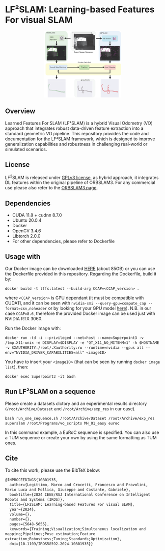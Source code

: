 # LF²SLAM: Learning-based Features For visual SLAM

<div align="center">
  <img src="./overview.png" alt="Alt text" style="max-width: 50%; height: auto;">
</div>


## Overview
Learned Features For SLAM (LF²SLAM) is a hybrid Visual Odometry (VO) approach that integrates robust data-driven 
feature extraction into a standard geometric VO pipeline. 
This repository provides the code and documentation for the LF²SLAM framework, which is designed to improve 
generalization capabilities and robustness in challenging real-world or simulated scenarios.

## License
LF<sup>2</sup>SLAM is released under [GPLv3 license](https://github.com/isarlab-department-engineering/LFFS/LICENSE), 
as hybrid approach, it integrates DL features within the original pipeline of ORBSLAM3. 
For any commercial use please also refer to the [ORBSLAM3 page](https://github.com/UZ-SLAMLab/ORB_SLAM3).

## Dependencies
- CUDA 11.8 + cudnn 8.7.0
- Ubuntu 20.0.4
- Docker
- OpenCV 3.4.6
- Libtorch 2.0.0
- For other dependencies, please refer to Dockerfile

## Usage with 
Our Docker image can be downloaded [HERE](www.google.com) (about 85GB) or you can use the Dockerfile provided in this
repository. Regarding the Dockerfile, build it by:
```
docker build -t lffs:latest --build-arg CCAP=<CCAP_version> .
```
where ```<CCAP_version>``` is GPU dependant (it must be compatible with CUDA11, and it can be seen with 
```nvidia-smi --query-gpu=compute_cap --format=csv,noheader``` or by looking for your GPU model 
[here](https://developer.nvidia.com/cuda-gpus)).
N.B. in our case ```CCAP=8.6```, therefore the provided Docker image can be used just with NVIDIA RTX 3060.

Run the Docker image with:
```
docker run -td -i --privileged --net=host --name=Superpoint3 -v /tmp.X11-unix -e DISPLAY=$DISPLAY -e "QT_X11_NO_MITSHM=1" -h $HOSTNAME -v $XAUTHORITY:/root/.Xauthority:rw --runtime=nvidia --gpus all --env="NVIDIA_DRIVER_CAPABILITIES=all" <imageID>
```
You have to insert your ```<imageID>``` (that can be seen by running ```docker image list```), then:
```
docker exec Superpoint3 -it bash
```

## Run LF²SLAM on a sequence
Please create a datasets dictory and an experimental results directory (```/root/Archive/Dataset``` and 
```/root/Archive/exp_res``` in our case).
```
bash run_one_sequence.sh /root/Archive/Dataset /root/Archive/exp_res superslam /root/Programs/vo_scripts MH_01_easy euroc
```

In this command example, a EuRoC sequence is specified. You can also use a TUM sequence or create your own by using 
the same formatting as TUM ones.

## Cite
To cite this work, please use the BibTeX below:

```
@INPROCEEDINGS{10801935,
  author={Legittimo, Marco and Crocetti, Francesco and Fravolini, Mario Luca and Mollica, Giuseppe and Costante, Gabriele},
  booktitle={2024 IEEE/RSJ International Conference on Intelligent Robots and Systems (IROS)}, 
  title={LF2SLAM: Learning-based Features For visual SLAM}, 
  year={2024},
  volume={},
  number={},
  pages={5648-5655},
  keywords={Training;Visualization;Simultaneous localization and mapping;Pipelines;Pose estimation;Feature extraction;Robustness;Tuning;Standards;Optimization},
  doi={10.1109/IROS58592.2024.10801935}}
```